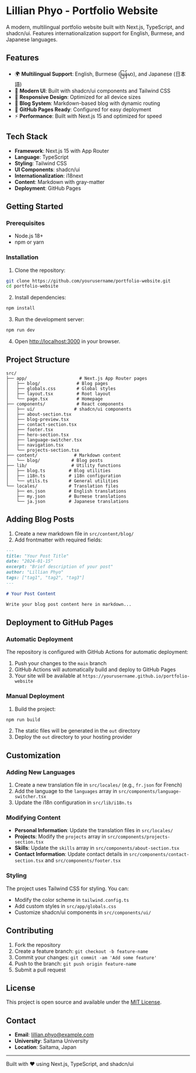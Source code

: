 # Lillian Phyo - Portfolio Website

A modern, multilingual portfolio website built with Next.js, TypeScript, and shadcn/ui. Features internationalization support for English, Burmese, and Japanese languages.

## Features

- 🌍 **Multilingual Support**: English, Burmese (မြန်မာ), and Japanese (日本語)
- 🎨 **Modern UI**: Built with shadcn/ui components and Tailwind CSS
- 📱 **Responsive Design**: Optimized for all device sizes
- 📝 **Blog System**: Markdown-based blog with dynamic routing
- 🚀 **GitHub Pages Ready**: Configured for easy deployment
- ⚡ **Performance**: Built with Next.js 15 and optimized for speed

## Tech Stack

- **Framework**: Next.js 15 with App Router
- **Language**: TypeScript
- **Styling**: Tailwind CSS
- **UI Components**: shadcn/ui
- **Internationalization**: i18next
- **Content**: Markdown with gray-matter
- **Deployment**: GitHub Pages

## Getting Started

### Prerequisites

- Node.js 18+ 
- npm or yarn

### Installation

1. Clone the repository:
```bash
git clone https://github.com/yourusername/portfolio-website.git
cd portfolio-website
```

2. Install dependencies:
```bash
npm install
```

3. Run the development server:
```bash
npm run dev
```

4. Open [http://localhost:3000](http://localhost:3000) in your browser.

## Project Structure

```
src/
├── app/                    # Next.js App Router pages
│   ├── blog/              # Blog pages
│   ├── globals.css        # Global styles
│   ├── layout.tsx         # Root layout
│   └── page.tsx           # Homepage
├── components/            # React components
│   ├── ui/               # shadcn/ui components
│   ├── about-section.tsx
│   ├── blog-preview.tsx
│   ├── contact-section.tsx
│   ├── footer.tsx
│   ├── hero-section.tsx
│   ├── language-switcher.tsx
│   ├── navigation.tsx
│   └── projects-section.tsx
├── content/              # Markdown content
│   └── blog/            # Blog posts
├── lib/                 # Utility functions
│   ├── blog.ts         # Blog utilities
│   ├── i18n.ts         # i18n configuration
│   └── utils.ts        # General utilities
└── locales/            # Translation files
    ├── en.json         # English translations
    ├── my.json         # Burmese translations
    └── ja.json         # Japanese translations
```

## Adding Blog Posts

1. Create a new markdown file in `src/content/blog/`
2. Add frontmatter with required fields:
```markdown
---
title: "Your Post Title"
date: "2024-01-15"
excerpt: "Brief description of your post"
author: "Lillian Phyo"
tags: ["tag1", "tag2", "tag3"]
---

# Your Post Content

Write your blog post content here in markdown...
```

## Deployment to GitHub Pages

### Automatic Deployment

The repository is configured with GitHub Actions for automatic deployment:

1. Push your changes to the `main` branch
2. GitHub Actions will automatically build and deploy to GitHub Pages
3. Your site will be available at `https://yourusername.github.io/portfolio-website`

### Manual Deployment

1. Build the project:
```bash
npm run build
```

2. The static files will be generated in the `out` directory
3. Deploy the `out` directory to your hosting provider

## Customization

### Adding New Languages

1. Create a new translation file in `src/locales/` (e.g., `fr.json` for French)
2. Add the language to the `languages` array in `src/components/language-switcher.tsx`
3. Update the i18n configuration in `src/lib/i18n.ts`

### Modifying Content

- **Personal Information**: Update the translation files in `src/locales/`
- **Projects**: Modify the `projects` array in `src/components/projects-section.tsx`
- **Skills**: Update the `skills` array in `src/components/about-section.tsx`
- **Contact Information**: Update contact details in `src/components/contact-section.tsx` and `src/components/footer.tsx`

### Styling

The project uses Tailwind CSS for styling. You can:
- Modify the color scheme in `tailwind.config.ts`
- Add custom styles in `src/app/globals.css`
- Customize shadcn/ui components in `src/components/ui/`

## Contributing

1. Fork the repository
2. Create a feature branch: `git checkout -b feature-name`
3. Commit your changes: `git commit -am 'Add some feature'`
4. Push to the branch: `git push origin feature-name`
5. Submit a pull request

## License

This project is open source and available under the [MIT License](LICENSE).

## Contact

- **Email**: lillian.phyo@example.com
- **University**: Saitama University
- **Location**: Saitama, Japan

---

Built with ❤️ using Next.js, TypeScript, and shadcn/ui